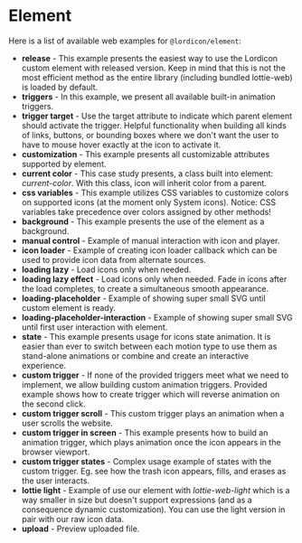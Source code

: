 # Element

Here is a list of available web examples for `@lordicon/element`:

- **release** - This example presents the easiest way to use the Lordicon custom
  element with released version. Keep in mind that this is not the most
  efficient method as the entire library (including bundled lottie-web) is
  loaded by default.
- **triggers** - In this example, we present all available built-in animation
  triggers.
- **trigger target** - Use the target attribute to indicate which parent element
  should activate the trigger. Helpful functionality when building all kinds of
  links, buttons, or bounding boxes where we don't want the user to have to
  mouse hover exactly at the icon to activate it.
- **customization** - This example presents all customizable attributes
  supported by element.
- **current color** - This case study presents, a class built into element:
  _current-color_. With this class, icon will inherit color from a parent.
- **css variables** - This example utilizes CSS variables to customize colors on
  supported icons (at the moment only System icons). Notice: CSS variables take
  precedence over colors assigned by other methods!
- **background** - This example presents the use of the element as a background.
- **manual control** - Example of manual interaction with icon and player.
- **icon loader** - Example of creating icon loader callback which can be used
  to provide icon data from alternate sources.
- **loading lazy** - Load icons only when needed.
- **loading lazy effect** - Load icons only when needed. Fade in icons after the
  load completes, to create a simultaneous smooth appearance.
- **loading-placeholder** - Example of showing super small SVG until custom
  element is ready.
- **loading-placeholder-interaction** - Example of showing super small SVG until
  first user interaction with element.
- **state** - This example presents usage for icons state animation. It is
  easier than ever to switch between each motion type to use them as stand-alone
  animations or combine and create an interactive experience.
- **custom trigger** - If none of the provided triggers meet what we need to
  implement, we allow building custom animation triggers. Provided example shows
  how to create trigger which will reverse animation on the second click.
- **custom trigger scroll** - This custom trigger plays an animation when a user
  scrolls the website.
- **custom trigger in screen** - This example presents how to build an animation
  trigger, which plays animation once the icon appears in the browser viewport.
- **custom trigger states** - Complex usage example of states with the custom
  trigger. Eg. see how the trash icon appears, fills, and erases as the user
  interacts.
- **lottie light** - Example of use our element with _lottie-web-light_ which is
  a way smaller in size but doesn't support expressions (and as a consequence
  dynamic customization). You can use the light version in pair with our raw
  icon data.
- **upload** - Preview uploaded file.
